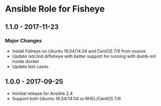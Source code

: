 Ansible Role for Fisheye
========================

1.1.0 - 2017-11-23
------------------

### Major Changes

-   Install Fisheye on Ubuntu 16.04/14.04 and CentOS 7/6 from source
-   Update /etc/init.d/fisheye with better support for running with dumb-init inside docker
-   Update test cases

1.0.0 - 2017-09-25
------------------

-   Ininitial release for Ansible 2.4
-   Support both Ubuntu 16.04/14.04 or RHEL/CentOS 7/6

